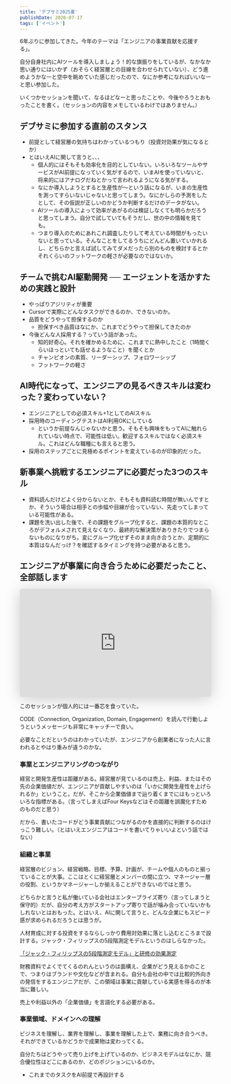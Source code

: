 ```yaml
---
title: 'デブサミ2025夏'
publishDate: 2026-07-17
tags: ['イベント']
---
```


6年ぶりに参加してきた。今年のテーマは「エンジニアの事業貢献を応援する」。

自分自身社内にAIツールを導入しましょう！的な旗振りをしているが、なかなか思い通りにはいかず（おそらく経営層との目線を合わせられていない）、どう進めようかなーと空中を眺めていた感じだったので、なにか参考になればいいなーと思い参加した。

いくつかセッションを聞いて、なるほどなーと思ったことや、今後やろうとおもったことを書く。（セッションの内容をメモしているわけではありません。）

## デブサミに参加する直前のスタンス

*   前提として経営層の気持ちはわかっているつもり（投資対効果が気になるとか）
*   とはいえAIに関して言うと、、、
    *   個人的にはそもそも効率化を目的としていない。いろいろなツールやサービスがAI前提になっていく気がするので、いまAIを使っていないと、将来的にはアナログだねとかって言われるようになる気がする。
    *   なにか導入しようとすると生産性が〜という話になるが、いまの生産性を測ってすらいないじゃないと思ってしまう。なにかしらの予測をしたとして、その仮説が正しいのかどうか判断するだけのデータがない。
    *   AIツールの導入によって効率があがるのは検証しなくても明らかだろうと思ってしまう。自分で試していてもそうだし、世の中の情報を見ても。
    *   つまり導入のためにあれこれ調査したりして考えている時間がもったいないと思っている。そんなことをしてるうちにどんどん置いていかれるし、どちらかと言えば試してみてダメだったら別のものを検討するとかそれくらいのフットワークの軽さが必要なのではないか。

## チームで挑むAI駆動開発 ── エージェントを活かすための実践と設計

*   やっぱりアジリティが重要
*   Cursorで実際にどんなタスクができるのか、できないのか。
*   品質をどうやって担保するのか
    *   担保すべき品質はなにか、これまでどうやって担保してきたのか
*   今後どんな人採用する？っていう話があった。
    *   知的好奇心。それを確かめるために、これまでに熱中したこと（1時間くらいほっといても話せるようなこと）を聞くとか
    *   チャンピオンの素質、リーダーシップ、フォロワーシップ
    *   フットワークの軽さ

## AI時代になって、エンジニアの見るべきスキルは変わった？変わっていない？

*   エンジニアとしての必須スキル+1としてのAIスキル
*   採用時のコーディングテストはAI利用OKにしている
    *   というか前提なんじゃないかと思う。そもそも興味をもってAIに触れられていない時点で、可能性は低い。歓迎するスキルではなく必須スキル。これはどんな職種にも言えると思う。
*   採用のステップごとに見極めるポイントを変えているのが印象的だった。

## 新事業へ挑戦するエンジニアに必要だった3つのスキル

*   資料読んだけどよく分からないとか、そもそも資料読む時間が無いんですとか、そういう場合は相手との歩幅や目線が合っていない、先走ってしまっている可能性がある。
*   課題を洗い出した後で、その課題をグループ化すると、課題の本質的なところがデフォルメされて見えなくなり、最終的な解決策がありきたりでつまらないものになりがち。変にグループ化せずそのまま向き合うとか、定期的に本質はなんだっけ？を確認するタイミングを持つ必要があると思う。

## エンジニアが事業に向き合うために必要だったこと、全部話します

<iframe class="speakerdeck-iframe" frameborder="0" src="https://speakerdeck.com/player/22e2cabd7ded4419b045f5be39fc7a78" title="エンジニアのための事業貢献入門/A business introduction for engineers" allowfullscreen="true" style="border: 0px; background: padding-box padding-box rgba(0, 0, 0, 0.1); margin: 0px; padding: 0px; border-radius: 6px; box-shadow: rgba(0, 0, 0, 0.2) 0px 5px 40px; width: 100%; height: auto; aspect-ratio: 560 / 315;" data-ratio="1.7777777777777777"></iframe>

このセッションが個人的には一番芯を食っていた。

CODE（Connection, Organization, Domain, Engagement）を読んで行動しようというメッセージも非常にキャッチーで良い。

必要なことだというのはわかっていたが、エンジニアから創業者になった人に言われるとやはり重みが違うのかな。

### 事業とエンジニアリングのつながり

経営と開発生産性は距離がある。経営層が見ているのは売上、利益、またはその先の企業価値だが、エンジニアが貢献しやすいのは「いかに開発生産性を上げられるか」ということ。だが、そこから企業価値まで辿り着くまでにはもっといろいろな指標がある。（言ってしまえばFour Keysなどはその距離を誤魔化すためのものだと思う）

だから、書いたコードがどう事業貢献につながるのかを直接的に判断するのはけっこう難しい。（とはいえエンジニアはコードを書いてりゃいいよという話ではない）

### 組織と事業

経営層のビジョン、経営戦略、目標、予算、計画が、チームや個人のものと揃っていることが大事。ここはとくに経営層とメンバーの間に立つ、マネージャー層の役割、というかマネージャーしか揃えることができないのではと思う。

どちらかと言うと私が働いている会社はエンタープライズ寄り（言ってしまうと保守的）だが、自分の考え方がスタートアップ寄りで話が噛み合っていないかもしれないとはおもった。とはいえ、AIに関して言うと、どんな企業にもスピード感が求められるだろうとは思うが。

人材育成に対する投資をするならしっかり費用対効果に落とし込むところまで設計する。ジャック・フィリップスの5段階測定モデルというのはしらなかった。

[「ジャック・フィリップスの5段階測定モデル」と研修の効果測定](https://hrd.php.co.jp/hr-strategy/hrm/5-2.php)

財務資料でよくでてくるのれんというのは面構え、企業がどう見えるかのことで、つまりはブランドや文化などが含まれる。自分も会社の中では比較的外向きの発信をするエンジニアだが、この領域は事業に貢献している実感を得るのが本当に難しい。

売上や利益以外の「企業価値」を言語化する必要がある。

### 事業領域、ドメインへの理解

ビジネスを理解し、業界を理解し、事業を理解した上で、業務に向き合うべき。それができているかどうかで成果物は変わってくる。

自分たちはどうやって売り上げを上げているのか、ビジネスモデルはなにか、競合優位性はどこにあるのか、どのポジションにいるのか。

*   これまでのタスクをAI前提で再設計する
